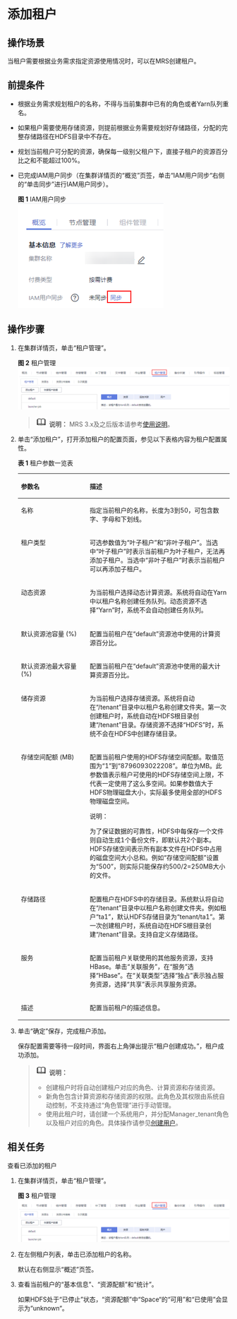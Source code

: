 # 添加租户<a name="mrs_01_0305"></a>

## 操作场景<a name="section54537506192610"></a>

当租户需要根据业务需求指定资源使用情况时，可以在MRS创建租户。

## 前提条件<a name="section57491743192637"></a>

-   根据业务需求规划租户的名称，不得与当前集群中已有的角色或者Yarn队列重名。
-   如果租户需要使用存储资源，则提前根据业务需要规划好存储路径，分配的完整存储路径在HDFS目录中不存在。
-   规划当前租户可分配的资源，确保每一级别父租户下，直接子租户的资源百分比之和不能超过100%。
-   已完成IAM用户同步（在集群详情页的“概览”页签，单击“IAM用户同步“右侧的“单击同步”进行IAM用户同步）。

    **图 1**  IAM用户同步<a name="zh-cn_topic_0173397557_zh-cn_topic_0173397554_zh-cn_topic_0173397446_fig147531617121511"></a>  
    ![](figures/IAM用户同步-35.png "IAM用户同步-35")


## 操作步骤<a name="section34570625192643"></a>

1.  在集群详情页，单击“租户管理”。

    **图 2**  租户管理<a name="fig66227278302"></a>  
    ![](figures/租户管理.png "租户管理")

    >![](public_sys-resources/icon-note.gif) **说明：** 
    >MRS 3.x及之后版本请参考[使用说明](使用说明.md)。

2.  单击“添加租户”，打开添加租户的配置页面，参见以下表格内容为租户配置属性。

    **表 1**  租户参数一览表

    <a name="table269395619271"></a>
    <table><thead align="left"><tr id="row2745194719271"><th class="cellrowborder" valign="top" width="32.5%" id="mcps1.2.3.1.1"><p id="p901521119271"><a name="p901521119271"></a><a name="p901521119271"></a><strong id="b1074858819279"><a name="b1074858819279"></a><a name="b1074858819279"></a>参数名</strong></p>
    </th>
    <th class="cellrowborder" valign="top" width="67.5%" id="mcps1.2.3.1.2"><p id="p5914350019271"><a name="p5914350019271"></a><a name="p5914350019271"></a><strong id="b6532929019279"><a name="b6532929019279"></a><a name="b6532929019279"></a>描述</strong></p>
    </th>
    </tr>
    </thead>
    <tbody><tr id="row2589419719271"><td class="cellrowborder" valign="top" width="32.5%" headers="mcps1.2.3.1.1 "><p id="p1705524719271"><a name="p1705524719271"></a><a name="p1705524719271"></a>名称</p>
    </td>
    <td class="cellrowborder" valign="top" width="67.5%" headers="mcps1.2.3.1.2 "><p id="p3929779419271"><a name="p3929779419271"></a><a name="p3929779419271"></a>指定当前租户的名称，长度为3到50，可包含数字、字母和下划线。</p>
    </td>
    </tr>
    <tr id="row1813582819271"><td class="cellrowborder" valign="top" width="32.5%" headers="mcps1.2.3.1.1 "><p id="p5971593419271"><a name="p5971593419271"></a><a name="p5971593419271"></a>租户类型</p>
    </td>
    <td class="cellrowborder" valign="top" width="67.5%" headers="mcps1.2.3.1.2 "><p id="p515246819271"><a name="p515246819271"></a><a name="p515246819271"></a>可选参数值为“叶子租户”和“非叶子租户”。当选中“叶子租户”时表示当前租户为叶子租户，无法再添加子租户。当选中“非叶子租户”时表示当前租户可以再添加子租户。</p>
    </td>
    </tr>
    <tr id="row4637222019271"><td class="cellrowborder" valign="top" width="32.5%" headers="mcps1.2.3.1.1 "><p id="p6516233619271"><a name="p6516233619271"></a><a name="p6516233619271"></a>动态资源</p>
    </td>
    <td class="cellrowborder" valign="top" width="67.5%" headers="mcps1.2.3.1.2 "><p id="p4365789319271"><a name="p4365789319271"></a><a name="p4365789319271"></a>为当前租户选择动态计算资源。系统将自动在Yarn中以租户名称创建任务队列。动态资源不选择“Yarn”时，系统不会自动创建任务队列。</p>
    </td>
    </tr>
    <tr id="row5737672319271"><td class="cellrowborder" valign="top" width="32.5%" headers="mcps1.2.3.1.1 "><p id="p1700302019271"><a name="p1700302019271"></a><a name="p1700302019271"></a>默认资源池容量 (%)</p>
    </td>
    <td class="cellrowborder" valign="top" width="67.5%" headers="mcps1.2.3.1.2 "><p id="p3506738519271"><a name="p3506738519271"></a><a name="p3506738519271"></a>配置当前租户在“default”资源池中使用的计算资源百分比。</p>
    </td>
    </tr>
    <tr id="row4717101519271"><td class="cellrowborder" valign="top" width="32.5%" headers="mcps1.2.3.1.1 "><p id="p6275587019271"><a name="p6275587019271"></a><a name="p6275587019271"></a>默认资源池最大容量 (%)</p>
    </td>
    <td class="cellrowborder" valign="top" width="67.5%" headers="mcps1.2.3.1.2 "><p id="p5006070119271"><a name="p5006070119271"></a><a name="p5006070119271"></a>配置当前租户在“default”资源池中使用的最大计算资源百分比。</p>
    </td>
    </tr>
    <tr id="row4789313219271"><td class="cellrowborder" valign="top" width="32.5%" headers="mcps1.2.3.1.1 "><p id="p5413845919271"><a name="p5413845919271"></a><a name="p5413845919271"></a>储存资源</p>
    </td>
    <td class="cellrowborder" valign="top" width="67.5%" headers="mcps1.2.3.1.2 "><p id="p2313904719271"><a name="p2313904719271"></a><a name="p2313904719271"></a>为当前租户选择存储资源。系统将自动在“/tenant”目录中以租户名称创建文件夹。第一次创建租户时，系统自动在HDFS根目录创建“/tenant”目录。存储资源不选择<span class="parmvalue" id="parmvalue55076469151819"><a name="parmvalue55076469151819"></a><a name="parmvalue55076469151819"></a>“HDFS”</span>时，系统不会在HDFS中创建存储目录。</p>
    </td>
    </tr>
    <tr id="row692483119271"><td class="cellrowborder" valign="top" width="32.5%" headers="mcps1.2.3.1.1 "><p id="p2404040019271"><a name="p2404040019271"></a><a name="p2404040019271"></a>存储空间配额 (MB)</p>
    </td>
    <td class="cellrowborder" valign="top" width="67.5%" headers="mcps1.2.3.1.2 "><p id="p111537819271"><a name="p111537819271"></a><a name="p111537819271"></a>配置当前租户使用的HDFS存储空间配额。取值范围为“1”到“8796093022208”。单位为MB。此参数值表示租户可使用的HDFS存储空间上限，不代表一定使用了这么多空间。如果参数值大于HDFS物理磁盘大小，实际最多使用全部的HDFS物理磁盘空间。</p>
    <div class="note" id="note17069590164928"><a name="note17069590164928"></a><a name="note17069590164928"></a><span class="notetitle"> 说明： </span><div class="notebody"><p id="p32992694175822"><a name="p32992694175822"></a><a name="p32992694175822"></a>为了保证数据的可靠性，HDFS中每保存一个文件则自动生成1个备份文件，即默认共2个副本。HDFS存储空间表示所有副本文件在HDFS中占用的磁盘空间大小总和。例如“存储空间配额”设置为“500”，则实际只能保存约500/2=250MB大小的文件。</p>
    </div></div>
    </td>
    </tr>
    <tr id="row1003840419271"><td class="cellrowborder" valign="top" width="32.5%" headers="mcps1.2.3.1.1 "><p id="p780443419271"><a name="p780443419271"></a><a name="p780443419271"></a>存储路径</p>
    </td>
    <td class="cellrowborder" valign="top" width="67.5%" headers="mcps1.2.3.1.2 "><p id="p2817942819271"><a name="p2817942819271"></a><a name="p2817942819271"></a>配置租户在HDFS中的存储目录。系统默认将自动在“/tenant”目录中以租户名称创建文件夹。例如租户“ta1”，默认HDFS存储目录为“tenant/ta1”。第一次创建租户时，系统自动在HDFS根目录创建“/tenant”目录。支持自定义存储路径。</p>
    </td>
    </tr>
    <tr id="row5228826719271"><td class="cellrowborder" valign="top" width="32.5%" headers="mcps1.2.3.1.1 "><p id="p749119819271"><a name="p749119819271"></a><a name="p749119819271"></a>服务</p>
    </td>
    <td class="cellrowborder" valign="top" width="67.5%" headers="mcps1.2.3.1.2 "><p id="p280733919271"><a name="p280733919271"></a><a name="p280733919271"></a>配置当前租户关联使用的其他服务资源，支持HBase。单击“关联服务”，在“服务”选择“HBase”。在“关联类型”选择“独占”表示独占服务资源，选择“共享”表示共享服务资源。</p>
    </td>
    </tr>
    <tr id="row2526605419271"><td class="cellrowborder" valign="top" width="32.5%" headers="mcps1.2.3.1.1 "><p id="p3328447419271"><a name="p3328447419271"></a><a name="p3328447419271"></a>描述</p>
    </td>
    <td class="cellrowborder" valign="top" width="67.5%" headers="mcps1.2.3.1.2 "><p id="p1168786719271"><a name="p1168786719271"></a><a name="p1168786719271"></a>配置当前租户的描述信息。</p>
    </td>
    </tr>
    </tbody>
    </table>

3.  单击“确定”保存，完成租户添加。

    保存配置需要等待一段时间，界面右上角弹出提示“租户创建成功。”，租户成功添加。

    >![](public_sys-resources/icon-note.gif) **说明：** 
    >-   创建租户时将自动创建租户对应的角色、计算资源和存储资源。
    >-   新角色包含计算资源和存储资源的权限。此角色及其权限由系统自动控制，不支持通过“角色管理”进行手动管理。
    >-   使用此租户时，请创建一个系统用户，并分配Manager\_tenant角色以及租户对应的角色。具体操作请参见[创建用户](创建用户.md)。


## 相关任务<a name="section28781070132624"></a>

查看已添加的租户

1.  在集群详情页，单击“租户管理”。

    **图 3**  租户管理<a name="fig1032721413319"></a>  
    ![](figures/租户管理.png "租户管理")

2.  在左侧租户列表，单击已添加租户的名称。

    默认在右侧显示“概述”页签。

3.  查看当前租户的“基本信息”、“资源配额”和“统计”。

    如果HDFS处于“已停止”状态，“资源配额”中“Space“的“可用”和“已使用”会显示为“unknown“。


